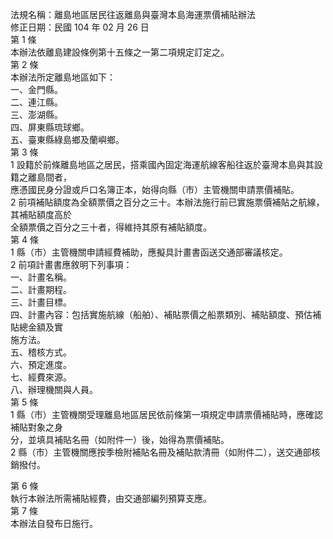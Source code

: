 法規名稱：離島地區居民往返離島與臺灣本島海運票價補貼辦法  
修正日期：民國 104 年 02 月 26 日  
第 1 條  
本辦法依離島建設條例第十五條之一第二項規定訂定之。  
第 2 條  
本辦法所定離島地區如下：  
一、金門縣。  
二、連江縣。  
三、澎湖縣。  
四、屏東縣琉球鄉。  
五、臺東縣綠島鄉及蘭嶼鄉。  
第 3 條  
1 設籍於前條離島地區之居民，搭乘國內固定海運航線客船往返於臺灣本島與其設籍之離島間者，  
應憑國民身分證或戶口名簿正本，始得向縣（市）主管機關申請票價補貼。  
2 前項補貼額度為全額票價之百分之三十。本辦法施行前已實施票價補貼之航線，其補貼額度高於  
全額票價之百分之三十者，得維持其原有補貼額度。  
第 4 條  
1 縣（市）主管機關申請經費補助，應擬具計畫書函送交通部審議核定。  
2 前項計畫書應敘明下列事項：  
一、計畫名稱。  
二、計畫期程。  
三、計畫目標。  
四、計畫內容：包括實施航線（船舶）、補貼票價之船票類別、補貼額度、預估補貼總金額及實  
施方法。  
五、稽核方式。  
六、預定進度。  
七、經費來源。  
八、辦理機關與人員。  
第 5 條  
1 縣（市）主管機關受理離島地區居民依前條第一項規定申請票價補貼時，應確認補貼對象之身  
分，並填具補貼名冊（如附件一）後，始得為票價補貼。  
2 縣（市）主管機關應按季檢附補貼名冊及補貼款清冊（如附件二），送交通部核銷撥付。  


第 6 條  
執行本辦法所需補貼經費，由交通部編列預算支應。  
第 7 條  
本辦法自發布日施行。  


